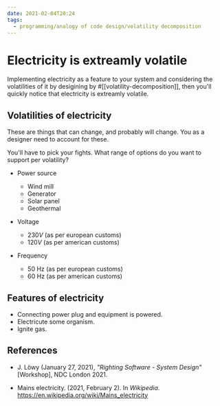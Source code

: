 ```yaml
---
date: 2021-02-04T20:24
tags: 
  - programming/analogy of code design/volatility decomposition
---
```


# Electricity is extreamly volatile

Implementing electricity as a feature to your system and considering the
volatilities of it by desigining by #[[volatility-decomposition]], then you'll
quickly notice that electricity is extreamly volatile.

## Volatilities of electricity

These are things that can change, and probably will change. You as a designer
need to account for these.

You'll have to pick your fights. What range of options do you want to support
per volatility?

- Power source

  - Wind mill
  - Generator
  - Solar panel
  - Geothermal

- Voltage

  - $230V$ (as per european customs)
  - $120V$ (as per american customs)

- Frequency

  - 50 Hz (as per european customs)
  - 60 Hz (as per american customs)

## Features of electricity

- Connecting power plug and equipment is powered.
- Electricute some organism.
- Ignite gas.

## References

- J. Löwy (January 27, 2021), *"Righting Software - System Design"* [Workshop],
  NDC London 2021.

- Mains electricity. (2021, February 2). In *Wikipedia*.
  <https://en.wikipedia.org/wiki/Mains_electricity>

